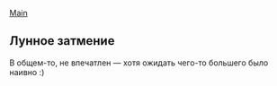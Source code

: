 [Main](/index.md)

## Лунное затмение

В общем-то, не впечатлен — хотя ожидать чего-то большего было наивно :)
